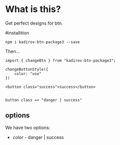 # What is this?

Get perfect designs for btn.

#installition

`npm i kadirov-btn-package3 --save`

Then...

```
import { changeBtn } from "kadirov-btn-package3";

changeButtonStyle({
    color: "use"
})

<button class="success">success</button>


button class => "danger | success"

```

## options

We have two options:

- _color_ - danger | success
